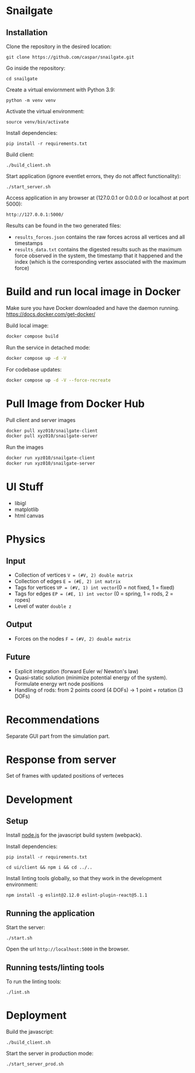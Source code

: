 Snailgate
=========

## Installation
Clone the repository in the desired location:

    git clone https://github.com/caspar/snailgate.git

Go inside the repository:

    cd snailgate

Create a virtual enviornment with Python 3.9:

    python -m venv venv

Activate the virtual environment:

    source venv/bin/activate

Install dependencies:

    pip install -r requirements.txt

Build client:

    ./build_client.sh

Start application (ignore eventlet errors, they do not affect functionality):

    ./start_server.sh

Access application in any browser at (127.0.0.1 or 0.0.0.0 or localhost at port 5000):

    http://127.0.0.1:5000/

Results can be found in the two generated files:
- `results_forces.json` contains the raw forces across all vertices and all timestamps
- `results_data.txt` contains the digested results such as the maximum force observed in the system, the timestamp that it happened and the index (which is the corresponding vertex associated with the maximum force)

# Build and run local image in Docker
Make sure you have Docker downloaded and have the daemon running.
https://docs.docker.com/get-docker/ 

Build local image:
```bash
docker compose build
```

Run the service in detached mode:
```bash
docker compose up -d -V
```

For codebase updates:
```bash
docker compose up -d -V --force-recreate
```

# Pull Image from Docker Hub
Pull client and server images
```bash
docker pull xyz010/snailgate-client
docker pull xyz010/snailgate-server
```

Run the images
```bash
docker run xyz010/snailgate-client
docker run xyz010/snailgate-server
```

# UI Stuff

- libigl
- matplotlib
- html canvas

# Physics

## Input

- Collection of vertices `V = (#V, 2) double matrix`
- Collection of edges `E = (#E, 2) int matrix`
- Tags for vertices `VP = (#V, 1) int vector`(0 = not fixed, 1 = fixed)
- Tags for edges `EP = (#E, 1) int vector` (0 = spring, 1 = rods, 2 = ropes)
- Level of water `double z`

## Output

- Forces on the nodes `F = (#V, 2) double matrix`

## Future

- Explicit integration (forward Euler w/ Newton's law)
- Quasi-static solution (minimize potential energy of the system). Formulate energy wrt node positions
- Handling of rods: from 2 points coord (4 DOFs) -> 1 point + rotation (3 DOFs)

# Recommendations

Separate GUI part from the simulation part.

# Response from server

Set of frames with updated positions of verteces

# Development

## Setup

Install [node.js](https://nodejs.org/en/download/) for the javascript build system (webpack).

Install dependencies:

    pip install -r requirements.txt

    cd ui/client && npm i && cd ../..

Install linting tools globally, so that they work in the development environment:

    npm install -g eslint@2.12.0 eslint-plugin-react@5.1.1

## Running the application

Start the server:

    ./start.sh

Open the url `http://localhost:5000` in the browser.

## Running tests/linting tools

To run the linting tools:

    ./lint.sh

# Deployment

Build the javascript:

    ./build_client.sh

Start the server in production mode:

    ./start_server_prod.sh
